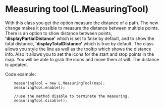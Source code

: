 # Measuring tool (L.MeasuringTool) #
With this class you get the option measure the distance of a path.
The new change makes it possible to measure the distance between multiple points.
There is an option to show distance between points, __'displayPartialDistance'__ which is set to false by default, and to show the total distance, __'displayTotalDistance'__ which is true by default.
The class allows you style the line as well as the tooltip which shows the distance info.
Also it allows you to set the icons for the start and stop points in the map.
You will be able to grab the icons and move them at will. The distance is updated.

Code example:

```
    measuringTool = new L.MeasuringTool(map);
    measuringTool.enable();
	
    //use the method disable to terminate the measuring.
    measuringTool.disable();
```